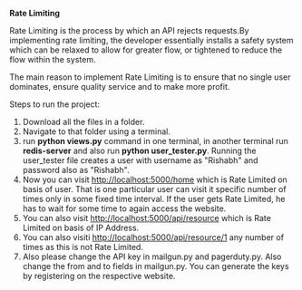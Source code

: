 **Rate Limiting**

Rate Limiting is the process by which an API rejects requests.By implementing rate limiting, the developer essentially 
installs a safety system which can be relaxed to allow for greater flow, or tightened to reduce the flow within the system.

The main reason to implement Rate Limiting is to ensure that no single user dominates, ensure quality service and to make more
profit.

Steps to run the project:
  1. Download all the files in a folder.
  2. Navigate to that folder using a terminal.
  3. run **python views.py** command in one terminal, in another terminal run **redis-server** and also run **python user_tester.py**.
     Running the user_tester file creates a user with username as "Rishabh" and password also as "Rishabh".
  4. Now you can visit <http://localhost:5000/home> which is Rate Limited on basis of user. That is one particular user can visit
     it specific number of times only in some fixed time interval. If the user gets Rate Limited, he has to wait for some time
     to again access the website.
  5. You can also visit <http://localhost:5000/api/resource> which is Rate Limited on basis of IP Address.
  6. You can also visiti <http://localhost:5000/api/resource/1> any number of times as this is not Rate Limited.
  7. Also please change the API key in mailgun.py and pagerduty.py. Also change the from and to fields in mailgun.py. You can      generate the keys by registering on the respective website.
